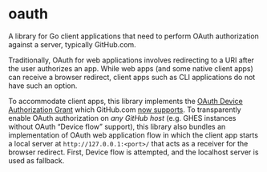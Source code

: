 # oauth

A library for Go client applications that need to perform OAuth authorization against a server, typically GitHub.com.

Traditionally, OAuth for web applications involves redirecting to a URI after the user authorizes an app. While web apps (and some native client apps) can receive a browser redirect, client apps such as CLI applications do not have such an option.

To accommodate client apps, this library implements the [OAuth Device Authorization Grant][oauth-device] which GitHub.com [now supports][gh-device]. To transparently enable OAuth authorization on _any GitHub host_ (e.g. GHES instances without OAuth “Device flow” support), this library also bundles an implementation of OAuth web application flow in which the client app starts a local server at `http://127.0.0.1:<port>/` that acts as a receiver for the browser redirect. First, Device flow is attempted, and the localhost server is used as fallback.


[oauth-device]: https://oauth.net/2/device-flow/
[gh-device]: https://docs.github.com/en/free-pro-team@latest/developers/apps/authorizing-oauth-apps#device-flow
